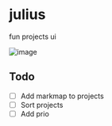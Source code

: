 # julius
fun projects ui

![image](https://user-images.githubusercontent.com/10960176/232399861-93c5425a-9637-48c0-9982-40512c4d8c4e.png)

Todo
------
- [ ] Add markmap to projects
- [ ] Sort projects
- [ ] Add prio
